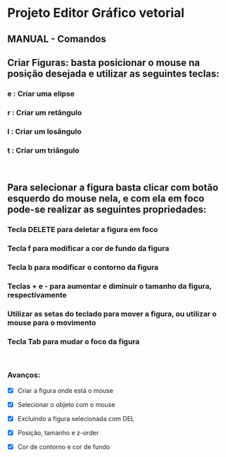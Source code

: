 # Projeto Editor Gráfico vetorial

## MANUAL - Comandos


## Criar Figuras: basta posicionar o mouse na posição desejada e utilizar as seguintes teclas:

### e : Criar uma elipse
### r : Criar um retângulo
### l : Criar um losângulo 
### t : Criar um triângulo

<br/>


## Para selecionar a figura basta clicar com botão esquerdo do mouse nela, e com ela em foco pode-se realizar as seguintes propriedades:


### Tecla DELETE para deletar a figura em foco
### Tecla f para modificar a cor de fundo da figura
### Tecla b para modificar o contorno da figura
### Teclas + e - para aumentar e diminuir o tamanho da figura, respectivamente
### Utilizar as setas do teclado para mover a figura, ou utilizar o mouse para o movimento
### Tecla Tab para mudar o foco da figura 




<br/>

### Avanços:

- [x] Criar a figura onde está o mouse
- [x] Selecionar o objeto com o mouse
- [x] Excluindo a figura selecionada com DEL
- [x] Posição, tamanho e z-order
- [x] Cor de contorno e cor de fundo



